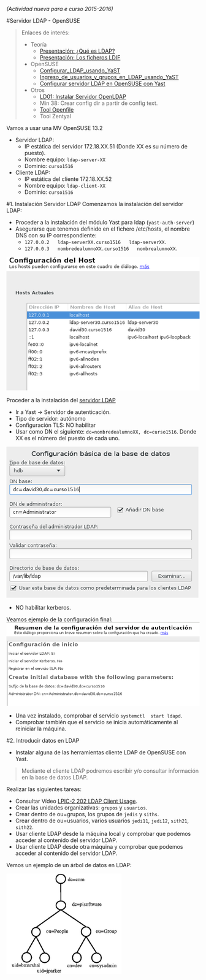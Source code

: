 
*(Actividad nueva para e curso 2015-2016)*

#Servidor LDAP - OpenSUSE

> Enlaces de interés:
> * Teoría
>     * [Presentación: ¿Qué es LDAP?](http://www.youtube.com/watch?v=CXe0Wxqep_g)
>     * [Presentación: Los ficheros LDIF](http://www.youtube.com/watch?v=ccFT94M-c4Y)
> * OpenSUSE
>     * [Configurar_LDAP_usando_YaST](https://es.opensuse.org/Configurar_LDAP_usando_YaST)
>     * [Ingreso_de_usuarios_y_grupos_en_LDAP_usando_YaST](https://es.opensuse.org/Ingreso_de_usuarios_y_grupos_en_LDAP_usando_YaST)
>     * [Configurar servidor LDAP en OpenSUSE con Yast](http://www.youtube.com/watch?v=NsQ1zPpoVBc)
> * Otros
>     * [LD01: Instalar Servidor OpenLDAP](http://www.youtube.com/watch?v=E0mIYO_vbx8)
>     * Min 38: Crear config dir a partir de config text.
>     * [Tool Openfile](http://www.openfiler.com/)
>     * Tool Zentyal

Vamos a usar una MV OpenSUSE 13.2
* Servidor LDAP:
    * IP estática del servidor 172.18.XX.51 (Donde XX es su número de puesto).
    * Nombre equipo: `ldap-server-XX`
    * Dominio: `curso1516`
* Cliente LDAP:    
    * IP estática del cliente 172.18.XX.52
    * Nombre equipo: `ldap-client-XX`
    * Dominio: `curso1516`

#1. Instalación Servidor LDAP
Comenzamos la instalación del servidor LDAP:
* Proceder a la instalación del módulo Yast para ldap (`yast-auth-server`)
* Asegurarse que tenemos definido en el fichero /etc/hosts, el nombre DNS con su IP correspondiente: 
    * `127.0.0.2   ldap-serverXX.curso1516   ldap-serverXX`.
    * `127.0.0.3   nombredealumnoXX.curso1516   nombrealumnoXX`.

![opensuse-host-names.png](./images/opensuse-host-names.png)

Proceder a la instalación del [servidor LDAP](https://es.opensuse.org/Configurar_LDAP_usando_YaST)
* Ir a Yast -> Servidor de autenticación.
* Tipo de servidor: autónomo
* Configuración TLS: NO habilitar
* Usar como DN el siguiente: `dc=nombredealumnoXX, dc=curso1516`.
Donde XX es el número del puesto de cada uno.

![opensuse-ldapserver-config-form.png](./images/opensuse-ldapserver-config-form.png)

* NO habilitar kerberos.

Veamos ejemplo de la configuración final:
![opensuse-ldapserver-config-resume.png](./images/opensuse-ldapserver-config-resume.png)

* Una vez instalado, comprobar el servicio `systemctl  start ldapd`.
* Comprobar también que el servicio se inicia automáticamente al reiniciar la máquina. 

#2. Introducir datos en LDAP

* Instalar alguna de las herramientas cliente LDAP de OpenSUSE con Yast.

> Mediante el cliente LDAP podremos escribir y/o consultar información en la base de datos LDAP.

Realizar las siguientes tareas:
* Consultar Vídeo [LPIC-2 202 LDAP Client Usage](http://www.youtube.com/embed/ZAHj93YWY84).
* Crear las unidades organizativas: `grupos` y `usuarios`.
* Crear dentro de ou=grupos, los grupos de `jedis` y `siths`.
* Crear dentro de ou=usuarios, varios usuarios `jedi11`, `jedi12`, `sith21`, `sith22`.
* Usar cliente LDAP desde la máquina local y comprobar que podemos acceder al contenido del servidor LDAP.
* Usar cliente LDAP desde otra máquina y comprobar que podemos acceder al contenido del servidor LDAP.

Vemos un ejemplo de un árbol de datos en LDAP:

![arbol](./images/arbol.png)
